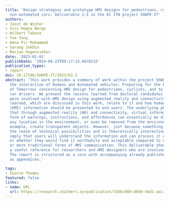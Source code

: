 ```yaml
---
title: 'Design strategies and prototype HMI designs for pedestrians, cyclists, and
  non-automated cars: Deliverable 2.5 in the EC ITN project SHAPE-IT'
authors:
- Joost de Winter
- Siri Hegna Berge
- Wilbert Tabone
- Yue Yang
- Amna Pir Muhammad
- Sarang Jokhio
- Marjan Hagenzieker
date: '2023-01-01'
publishDate: '2024-04-23T09:17:13.667813Z'
publication_types:
- report
doi: 10.17196/SHAPE-IT/2023/D2.5
abstract: 'This work provides a summary of work within the project SHAPE-IT (Supporting
  the interaction of Humans and Automated vehicles: Preparing for the Environment
  of Tomorrow) concerning HMI design for pedestrians, cyclists, and to some extent
  car drivers. We present the lessons learned from doctoral candidates (ESRs) who
  were involved with HMI design using augmented reality and connectivity. The lessons
  learned, which are discussed in this work, relate to if and how human-machine-interface
  (HMI) information should be presented to end users. The underlying philosophy is
  that through augmented reality (AR) and connectivity, virtual information in the
  form of warnings, instructions, and affordances can essentially be displayed at
  any location in the environment, or even be removed from the environment, to, for
  example, create transparent objects. However, just because something falls within
  the realm of technical possibilities and is theoretically interesting, does not
  imply that users will understand the information and can process it efficiently,
  or whether they would find it worthwhile and acceptable compared to no information
  or more traditional forms of HMI communication. This deliverable should serve as
  a useful reference for researchers and HMI designers who are involved in road transport.
  The report is structured as a core with accompanying already published journal articles
  as appendices.'

tags:
- Source Themes
featured: false
links:
- name: URL
  url: https://research.chalmers.se/publication/7a56c080-d040-44d1-aa11-361896d2f5e3
---
```

